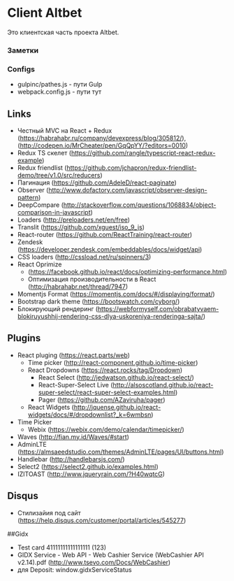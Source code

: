 # Client Altbet
Это клиентская часть проекта Altbet. 

### Заметки

### Configs
- gulpinc/pathes.js - пути Gulp
- webpack.config.js - пути тут


## Links
- Честный MVC на React + Redux (https://habrahabr.ru/company/devexpress/blog/305812/), (http://codepen.io/MrCheater/pen/GqQpYY/?editors=0010)
- Redux TS скелет (https://github.com/rangle/typescript-react-redux-example)
- Redux friendlist (https://github.com/jchapron/redux-friendlist-demo/tree/v1.0/src/reducers)
- Пагинация (https://github.com/AdeleD/react-paginate)
- Observer (http://www.dofactory.com/javascript/observer-design-pattern)
- DeepCompare (http://stackoverflow.com/questions/1068834/object-comparison-in-javascript)
- Loaders (http://preloaders.net/en/free)
- Translit (https://github.com/xguest/iso_9_js)
- React-router (https://github.com/ReactTraining/react-router)
- Zendesk (https://developer.zendesk.com/embeddables/docs/widget/api)
- CSS loaders (http://cssload.net/ru/spinners/3)
- React Oprimize
  - (https://facebook.github.io/react/docs/optimizing-performance.html)
  - Оптимизация производительности в React (http://habrahabr.net/thread/7947)
- Momentjs Format (https://momentjs.com/docs/#/displaying/format/)
- Bootstrap dark theme (https://bootswatch.com/cyborg/)
- Блокирующий рендеринг (https://webformyself.com/obrabatyvaem-blokiruyushhij-rendering-css-dlya-uskoreniya-renderinga-sajta/) 


## Plugins
- React pluging (https://react.parts/web)
  - Time picker (http://react-component.github.io/time-picker)
  - React Dropdowns (https://react.rocks/tag/Dropdown)
    - React Select (http://jedwatson.github.io/react-select/)
    - React-Super-Select Live (http://alsoscotland.github.io/react-super-select/react-super-select-examples.html)
    - Pager (https://github.com/AZaviruha/pager)
  - React Widgets (http://jquense.github.io/react-widgets/docs/#/dropdownlist?_k=6wmbsn)
- Time Picker
  - Webix (https://webix.com/demo/calendar/timepicker/)
- Waves (http://fian.my.id/Waves/#start)
- AdminLTE (https://almsaeedstudio.com/themes/AdminLTE/pages/UI/buttons.html)
- Handlebar (http://handlebarsjs.com/)
- Select2 (https://select2.github.io/examples.html)
- IZITOAST (http://www.jqueryrain.com/?H40wqtcG)


## Disqus
- Стилизайия под сайт (https://help.disqus.com/customer/portal/articles/545277)

##Gidx
- Test card 41111111111111111 (123)
- GIDX Service - Web API - Web Cashier Service (WebCashier API v2.14).pdf (http://www.tsevo.com/Docs/WebCashier)
- для Deposit: window.gidxServiceStatus
